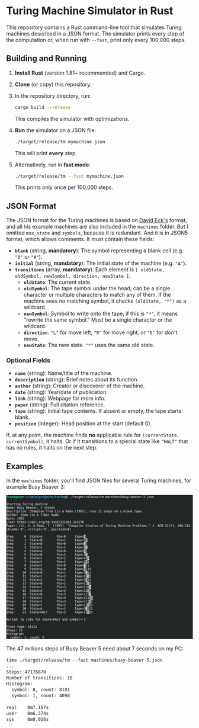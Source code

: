 # Turing Machine Simulator in Rust

This repository contains a Rust command-line tool that simulates Turing machines described in a JSON format. The simulator prints every step of the computation or, when run with `--fast`, print only every 100,000 steps.

## Building and Running

1. **Install Rust** (version 1.81+ recommended) and Cargo.
2. **Clone** (or copy) this repository.
3. In the repository directory, run:

    ```bash
    cargo build --release
    ```
    This compiles the simulator with optimizations.

4. **Run** the simulator on a JSON file:
    ```bash
    ./target/release/tm mymachine.json
    ```
    This will print **every** step.

5. Alternatively, run in **fast mode**:
    ```bash
    ./target/release/tm --fast mymachine.json
    ```
    This prints only once per 100,000 steps.

## JSON Format

The JSON format for the Turing machines is based on [David Eck's](https://math.hws.edu/eck/js/turing-machine/TM-info.html) format, and all his example machines are also included in the `machines` folder. But I omitted `max_state` and `symbols`, because it is redundant. And it is in JSON5 format, which allows comments. It must contain these fields:

- **`blank`** (string, **mandatory**): The symbol representing a blank cell (e.g. `"0"` or `"#"`).
- **`initial`** (string, **mandatory**): The initial state of the machine (e.g. `"A"`).
- **`transitions`** (array, **mandatory**): Each element is `[ oldState, oldSymbol, newSymbol, direction, newState ]`.
  - **`oldState`**: The current state.
  - **`oldSymbol`**: The tape symbol under the head; can be a single character or multiple characters to match any of them. If the machine sees no matching symbol, it checks `(oldState, "*")` as a wildcard.
  - **`newSymbol`**: Symbol to write onto the tape; if this is `"*"`, it means "rewrite the same symbol." Must be a single character or the wildcard.
  - **`direction`**: `"L"` for move left, `"R"` for move right, or `"S"` for don't move.
  - **`newState`**: The new state. `"*"` uses the same old state.

### Optional Fields

- **`name`** (string): Name/title of the machine.  
- **`description`** (string): Brief notes about its function.  
- **`author`** (string): Creator or discoverer of the machine.  
- **`date`** (string): Year/date of publication.  
- **`link`** (string): Webpage for more info.  
- **`paper`** (string): Full citation reference.  
- **`tape`** (string): Initial tape contents. If absent or empty, the tape starts blank.
- **`position`** (integer): Head position at the start (default 0).

If, at any point, the machine finds **no** applicable rule for `(currentState, currentSymbol)`, it halts. Or if it transitions to a special state like `"HALT"` that has no rules, it halts on the next step.

## Examples

In the `machines` folder, you'll find JSON files for several Turing machines, for example Busy Beaver 3:

![Busy Beaver 4](busy-beaver-3.png)

The 47 millions steps of Busy Beaver 5 need about 7 seconds on my PC:
```
time ./target/release/tm --fast machines/busy-beaver-5.json
...
Steps: 47176870
Number of transitions: 10
Histogram:
  symbol: 0, count: 8191
  symbol: 1, count: 4098

real    0m7.167s
user    0m6.374s
sys     0m0.016s
```
